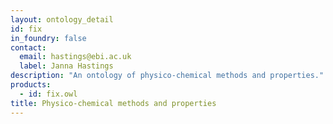 ```yaml
---
layout: ontology_detail
id: fix
in_foundry: false
contact:
  email: hastings@ebi.ac.uk
  label: Janna Hastings
description: "An ontology of physico-chemical methods and properties."
products:
  - id: fix.owl
title: Physico-chemical methods and properties
---
```

